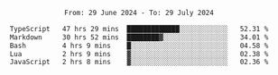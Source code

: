 <div align="center">
<p style="text-align: center;">
<!--START_SECTION:waka-->

```txt
From: 29 June 2024 - To: 29 July 2024

TypeScript   47 hrs 29 mins  █████████████░░░░░░░░░░░░   52.31 %
Markdown     30 hrs 52 mins  ████████▓░░░░░░░░░░░░░░░░   34.01 %
Bash         4 hrs 9 mins    █░░░░░░░░░░░░░░░░░░░░░░░░   04.58 %
Lua          2 hrs 9 mins    ▓░░░░░░░░░░░░░░░░░░░░░░░░   02.38 %
JavaScript   2 hrs 8 mins    ▓░░░░░░░░░░░░░░░░░░░░░░░░   02.36 %
```

<!--END_SECTION:waka-->
</p>
</div>
